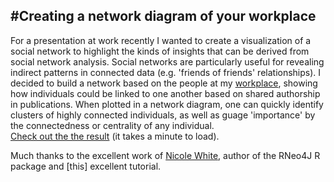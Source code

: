 #Creating a network diagram of your workplace
---
For a presentation at work recently I wanted to create a visualization of a social network to highlight the kinds of insights that can be derived from social network analysis. Social networks are particularly useful for revealing indirect patterns in connected data (e.g. 'friends of friends' relationships). I decided to build a network based on the people at my [workplace](http://www.sei-international.org), showing how individuals could be linked to one another based on shared authorship in publications.  When plotted in a network diagram, one can quickly identify clusters of highly connected individuals, as well as guage 'importance' by the connectedness or centrality of any individual.  
[Check out the the result](http://fickse.github.io/graph_demo/sei_network.html) (it takes a minute to load).

Much thanks to the excellent work of [Nicole White](https://nicolewhite.github.io/), author of the RNeo4J R package and [this] excellent tutorial.

